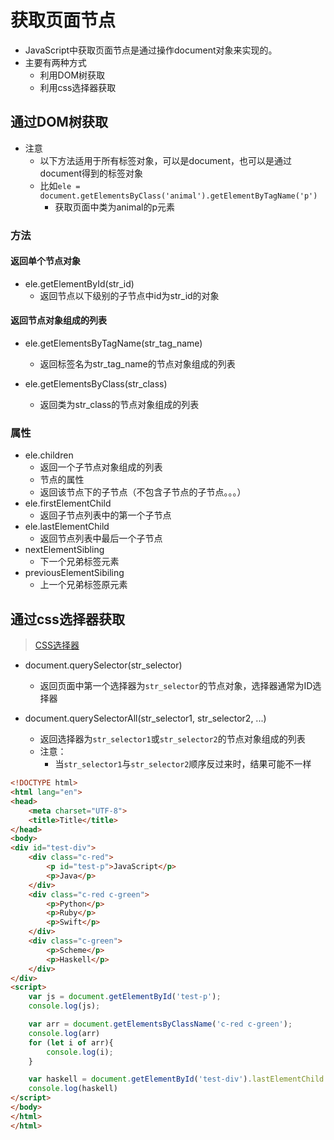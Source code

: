 # 获取页面节点
- JavaScript中获取页面节点是通过操作document对象来实现的。
- 主要有两种方式
	- 利用DOM树获取
	- 利用css选择器获取

## 通过DOM树获取
- 注意
	- 以下方法适用于所有标签对象，可以是document，也可以是通过document得到的标签对象
	- 比如`ele = document.getElementsByClass('animal').getElementByTagName('p')`
		- 获取页面中类为animal的p元素

 
### 方法
#### 返回单个节点对象
- ele.getElementById(str_id)
	- 返回节点以下级别的子节点中id为str_id的对象

#### 返回节点对象组成的列表
- ele.getElementsByTagName(str_tag_name)
	- 返回标签名为str_tag_name的节点对象组成的列表
	
- ele.getElementsByClass(str_class)
	- 返回类为str_class的节点对象组成的列表 

### 属性
- ele.children
	- 返回一个子节点对象组成的列表
	- 节点的属性
	- 返回该节点下的子节点（不包含子节点的子节点。。。）
- ele.firstElementChild
	- 返回子节点列表中的第一个子节点
- ele.lastElementChild
	- 返回节点列表中最后一个子节点 
- nextElementSibling
	- 下一个兄弟标签元素
- previousElementSibiling
	- 上一个兄弟标签原元素

## 通过css选择器获取
> [CSS选择器](http://www.ziawang.com/page/css/selector.html)

- document.querySelector(str_selector)
	- 返回页面中第一个选择器为`str_selector`的节点对象，选择器通常为ID选择器


- document.querySelectorAll(str_selector1, str_selector2, ...)
	- 返回选择器为`str_selector1`或`str_selector2`的节点对象组成的列表
	- 注意：
		- 当`str_selector1`与`str_selector2`顺序反过来时，结果可能不一样


```html
<!DOCTYPE html>
<html lang="en">
<head>
    <meta charset="UTF-8">
    <title>Title</title>
</head>
<body>
<div id="test-div">
    <div class="c-red">
        <p id="test-p">JavaScript</p>
        <p>Java</p>
    </div>
    <div class="c-red c-green">
        <p>Python</p>
        <p>Ruby</p>
        <p>Swift</p>
    </div>
    <div class="c-green">
        <p>Scheme</p>
        <p>Haskell</p>
    </div>
</div>
<script>
    var js = document.getElementById('test-p');
    console.log(js);

    var arr = document.getElementsByClassName('c-red c-green');
    console.log(arr)
    for (let i of arr){
        console.log(i);
    }

    var haskell = document.getElementById('test-div').lastElementChild.lastElementChild
    console.log(haskell)
</script>
</body>
</html>
</html>
```